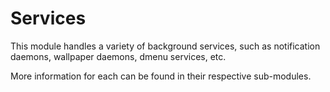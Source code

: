 # Services
This module handles a variety of background services, such as notification daemons, wallpaper daemons, dmenu services, etc.

More information for each can be found in their respective sub-modules.

